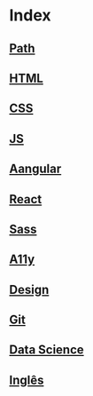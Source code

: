 # Index

## [Path](path.md)

## [HTML](html.md)

## [CSS](css.md)

## [JS](js.md)

## [Aangular](angular.md)

## [React](react.md)

## [Sass](sass.md)

## [A11y](a11y.md)

## [Design](design.md)

## [Git](git.md)

## [Data Science](data-science.md)

## [Inglês](inglês.md)
